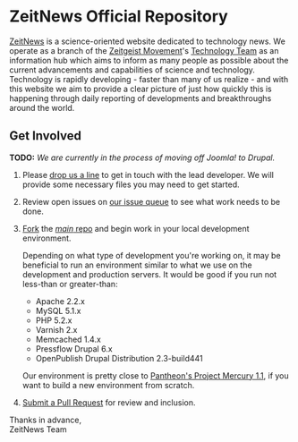# ZeitNews Official Repository


[ZeitNews](http://www.zeitnews.org/) is a science-oriented website dedicated to technology news. We operate as a branch of the [Zeitgeist Movement](http://www.thezeitgeistmovement.com/)'s [Technology Team](http://www.tzmtechteam.org) as an information hub which aims to inform as many people as possible about the current advancements and capabilities of science and technology. Technology is rapidly developing - faster than many of us realize - and with this website we aim to provide a clear picture of just how quickly this is happening through daily reporting of developments and breakthroughs around the world.


## Get Involved

__TODO:__ _We are currently in the process of moving off Joomla! to Drupal._

1. Please [drop us a line](http://www.zeitnews.org/contact-us.html?view=rsform) to get in touch with the lead developer. We will provide some necessary files you may need to get started.

2. Review open issues on [our issue queue](https://github.com/ZeitNews/main/issues) to see what work needs to be done.

3. [Fork](http://help.github.com/fork-a-repo/) the [_main_ repo](https://github.com/ZeitNews/main) and begin work in your local development environment.

    Depending on what type of development you're working on, it may be beneficial to run an environment similar to what we use on the development and production servers. It would be good if you run not less-than or greater-than:
    
      * Apache 2.2.x
      * MySQL 5.1.x
      * PHP 5.2.x
      * Varnish 2.x
      * Memcached 1.4.x
      * Pressflow Drupal 6.x
      * OpenPublish Drupal Distribution 2.3-build441
    
    Our environment is pretty close to [Pantheon's Project Mercury 1.1](http://groups.drupal.org/pantheon/documentation), if you want to build a new environment from scratch.

4. [Submit a Pull Request](http://help.github.com/send-pull-requests/#initiating_the_pull_request) for review and inclusion.

Thanks in advance,  
ZeitNews Team